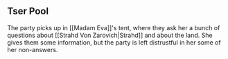 ## Tser Pool
The party picks up in [[Madam Eva]]'s tent, where they ask her a bunch of questions about [[Strahd Von Zarovich|Strahd]] and about the land. She gives them some information, but the party is left distrustful in her some of her non-answers.

